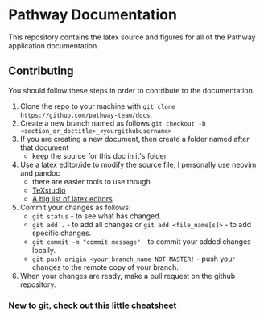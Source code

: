 # Pathway Documentation

This repository contains the latex source and figures for all of the Pathway application documentation.

## Contributing

You should follow these steps in order to contribute to the documentation.
1. Clone the repo to your machine with `git clone https://github.com/pathway-team/docs`.
2. Create a new branch named as follows `git checkout -b <section_or_doctitle>_<yourgithubusername>`
3. If you are creating a new document, then create a folder named after that document
    * keep the source for this doc in it's folder
4. Use a latex editor/ide to modify the source file, I personally use neovim and pandoc
    * there are easier tools to use though
    * [TeXstudio](https://www.texstudio.org)
    * [A big list of latex editors](https://tex.stackexchange.com/questions/339/latex-editors-ides)
5. Commit your changes as follows:
    * `git status` - to see what has changed.
    * `git add .` - to add all changes or `git add <file_name[s]>` - to add specific changes.
    * `git commit -m "commit message"` - to commit your added changes locally.
    * `git push origin <your_branch_name NOT MASTER!` - push your changes to the remote copy of your branch.
6. When your changes are ready, make a pull request on the github repository.

### New to git, check out this little [cheatsheet](https://services.github.com/on-demand/downloads/github-git-cheat-sheet.pdf)

